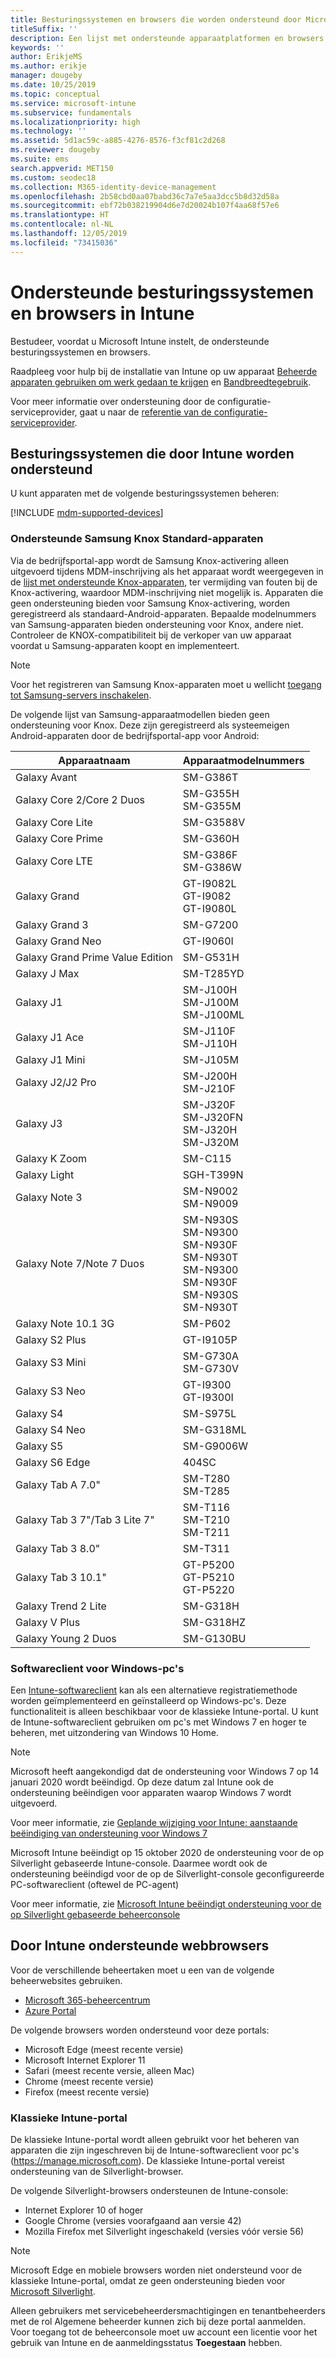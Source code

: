 ```yaml
---
title: Besturingssystemen en browsers die worden ondersteund door Microsoft Intune
titleSuffix: ''
description: Een lijst met ondersteunde apparaatplatformen en browsers voor het beheer van Intune-apparaten
keywords: ''
author: ErikjeMS
ms.author: erikje
manager: dougeby
ms.date: 10/25/2019
ms.topic: conceptual
ms.service: microsoft-intune
ms.subservice: fundamentals
ms.localizationpriority: high
ms.technology: ''
ms.assetid: 5d1ac59c-a885-4276-8576-f3cf81c2d268
ms.reviewer: dougeby
ms.suite: ems
search.appverid: MET150
ms.custom: seodec18
ms.collection: M365-identity-device-management
ms.openlocfilehash: 2b58cbd0aa07babd36c7a7e5aa3dcc5b8d32d58a
ms.sourcegitcommit: ebf72b038219904d6e7d20024b107f4aa68f57e6
ms.translationtype: HT
ms.contentlocale: nl-NL
ms.lasthandoff: 12/05/2019
ms.locfileid: "73415036"
---
```

# <a name="supported-operating-systems-and-browsers-in-intune"></a>Ondersteunde besturingssystemen en browsers in Intune

Bestudeer, voordat u Microsoft Intune instelt, de ondersteunde besturingssystemen en browsers.

Raadpleeg voor hulp bij de installatie van Intune op uw apparaat [Beheerde apparaten gebruiken om werk gedaan te krijgen](https://docs.microsoft.com/intune-user-help/company-portal-frequently-asked-questions) en [Bandbreedtegebruik](network-bandwidth-use.md).

Voor meer informatie over ondersteuning door de configuratie-serviceprovider, gaat u naar de [referentie van de configuratie-serviceprovider](https://docs.microsoft.com/windows/client-management/mdm/configuration-service-provider-reference).

## <a name="intune-supported-operating-systems"></a>Besturingssystemen die door Intune worden ondersteund

U kunt apparaten met de volgende besturingssystemen beheren:

[!INCLUDE [mdm-supported-devices](../includes/mdm-supported-devices.md)]

### <a name="supported-samsung-knox-standard-devices"></a>Ondersteunde Samsung Knox Standard-apparaten

Via de bedrijfsportal-app wordt de Samsung Knox-activering alleen uitgevoerd tijdens MDM-inschrijving als het apparaat wordt weergegeven in de [lijst met ondersteunde Knox-apparaten](https://www.samsungknox.com/knox-supported-devices/knox-workspace), ter vermijding van fouten bij de Knox-activering, waardoor MDM-inschrijving niet mogelijk is. Apparaten die geen ondersteuning bieden voor Samsung Knox-activering, worden geregistreerd als standaard-Android-apparaten. Bepaalde modelnummers van Samsung-apparaten bieden ondersteuning voor Knox, andere niet. Controleer de KNOX-compatibiliteit bij de verkoper van uw apparaat voordat u Samsung-apparaten koopt en implementeert.

> [!NOTE]
> Voor het registreren van Samsung Knox-apparaten moet u wellicht [toegang tot Samsung-servers inschakelen](https://support.samsungknox.com/hc/articles/115013833108-Our-corporate-devices-are-behind-a-firewall-How-do-I-enable-Knox-Workspace-devices-to-contact-Samsung-servers).

De volgende lijst van Samsung-apparaatmodellen bieden geen ondersteuning voor Knox. Deze zijn geregistreerd als systeemeigen Android-apparaten door de bedrijfsportal-app voor Android:

| **Apparaatnaam** | **Apparaatmodelnummers** |
| --- | --- |
| Galaxy Avant | SM-G386T |
| Galaxy Core 2/Core 2 Duos | SM-G355H<br>SM-G355M |
| Galaxy Core Lite | SM-G3588V |
| Galaxy Core Prime | SM-G360H |
| Galaxy Core LTE | SM-G386F<br>SM-G386W |
| Galaxy Grand | GT-I9082L<br>GT-I9082<br>GT-I9080L |
| Galaxy Grand 3 | SM-G7200 |
| Galaxy Grand Neo | GT-I9060I |
| Galaxy Grand Prime Value Edition | SM-G531H |
| Galaxy J Max | SM-T285YD |
| Galaxy J1 | SM-J100H<br>SM-J100M<br>SM-J100ML |
| Galaxy J1 Ace | SM-J110F<br>SM-J110H |
| Galaxy J1 Mini | SM-J105M |
| Galaxy J2/J2 Pro | SM-J200H<br>SM-J210F |
| Galaxy J3 | SM-J320F<br>SM-J320FN<br>SM-J320H<br>SM-J320M |
| Galaxy K Zoom | SM-C115 |
| Galaxy Light | SGH-T399N |
| Galaxy Note 3 | SM-N9002<br>SM-N9009 |
| Galaxy Note 7/Note 7 Duos | SM-N930S<br>SM-N9300<br>SM-N930F<br>SM-N930T<br>SM-N9300<br>SM-N930F<br>SM-N930S<br>SM-N930T |
| Galaxy Note 10.1 3G | SM-P602 |
| Galaxy S2 Plus | GT-I9105P |
| Galaxy S3 Mini | SM-G730A<br>SM-G730V |
| Galaxy S3 Neo | GT-I9300<br>GT-I9300I |
| Galaxy S4 | SM-S975L |
| Galaxy S4 Neo | SM-G318ML |
| Galaxy S5 | SM-G9006W |
| Galaxy S6 Edge | 404SC |
| Galaxy Tab A 7.0&quot; | SM-T280<br>SM-T285 |
| Galaxy Tab 3 7&quot;/Tab 3 Lite 7&quot; | SM-T116<br>SM-T210<br>SM-T211 |
| Galaxy Tab 3 8.0&quot; | SM-T311 |
| Galaxy Tab 3 10.1&quot; | GT-P5200<br>GT-P5210<br>GT-P5220 |
| Galaxy Trend 2 Lite | SM-G318H |
| Galaxy V Plus | SM-G318HZ |
| Galaxy Young 2 Duos | SM-G130BU |

### <a name="windows-pc-software-client"></a>Softwareclient voor Windows-pc's

Een [Intune-softwareclient](manage-windows-pcs-with-microsoft-intune.md) kan als een alternatieve registratiemethode worden geïmplementeerd en geïnstalleerd op Windows-pc's. Deze functionaliteit is alleen beschikbaar voor de klassieke Intune-portal. U kunt de Intune-softwareclient gebruiken om pc's met Windows 7 en hoger te beheren, met uitzondering van Windows 10 Home.

> [!Note]
> Microsoft heeft aangekondigd dat de ondersteuning voor Windows 7 op 14 januari 2020 wordt beëindigd. Op deze datum zal Intune ook de ondersteuning beëindigen voor apparaten waarop Windows 7 wordt uitgevoerd.
>
> Voor meer informatie, zie [Geplande wijziging voor Intune: aanstaande beëindiging van ondersteuning voor Windows 7](https://docs.microsoft.com/intune/fundamentals/whats-new#intune-plan-for-change-nearing-end-of-support-for-windows-7)
>
> Microsoft Intune beëindigt op 15 oktober 2020 de ondersteuning voor de op Silverlight gebaseerde Intune-console. Daarmee wordt ook de ondersteuning beëindigd voor de op de Silverlight-console geconfigureerde PC-softwareclient (oftewel de PC-agent)
>
> Voor meer informatie, zie [Microsoft Intune beëindigt ondersteuning voor de op Silverlight gebaseerde beheerconsole](https://techcommunity.microsoft.com/t5/Intune-Customer-Success/Take-Action-Microsoft-Intune-ending-support-for-the-Silverlight/ba-p/916249)

<!--  ### Exchange ActiveSync management

You can manage [Exchange ActiveSync devices](../enrollment/device-enrollment.md#mobile-device-management-with-exchange-activesync-and-intune) from the Intune console. This option provides a limited set of management capabilities when compared to the other methods. See [Capabilities of built-in Mobile Device Management in Office 365](https://support.office.com/article/Capabilities-of-built-in-Mobile-Device-Management-for-Office-365-a1da44e5-7475-4992-be91-9ccec25905b0) for a list of supported devices.  -->

## <a name="intune-supported-web-browsers"></a>Door Intune ondersteunde webbrowsers

Voor de verschillende beheertaken moet u een van de volgende beheerwebsites gebruiken.

- [Microsoft 365-beheercentrum](https://go.microsoft.com/fwlink/p/?LinkId=698854)
- [Azure Portal](https://portal.azure.com/)

De volgende browsers worden ondersteund voor deze portals:

- Microsoft Edge (meest recente versie)
- Microsoft Internet Explorer 11
- Safari (meest recente versie, alleen Mac)
- Chrome (meest recente versie)
- Firefox (meest recente versie)

### <a name="intune-classic-portal"></a>Klassieke Intune-portal

De klassieke Intune-portal wordt alleen gebruikt voor het beheren van apparaten die zijn ingeschreven bij de Intune-softwareclient voor pc's (https://manage.microsoft.com). De klassieke Intune-portal vereist ondersteuning van de Silverlight-browser.

De volgende Silverlight-browsers ondersteunen de Intune-console:

- Internet Explorer 10 of hoger
- Google Chrome (versies voorafgaand aan versie 42)
- Mozilla Firefox met Silverlight ingeschakeld (versies vóór versie 56)

> [!Note]
> Microsoft Edge en mobiele browsers worden niet ondersteund voor de klassieke Intune-portal, omdat ze geen ondersteuning bieden voor [Microsoft Silverlight](https://msdn.microsoft.com/library/cc838158(v=vs.95).aspx).

Alleen gebruikers met servicebeheerdersmachtigingen en tenantbeheerders met de rol Algemene beheerder kunnen zich bij deze portal aanmelden. Voor toegang tot de beheerconsole moet uw account een licentie voor het gebruik van Intune en de aanmeldingsstatus **Toegestaan** hebben.
